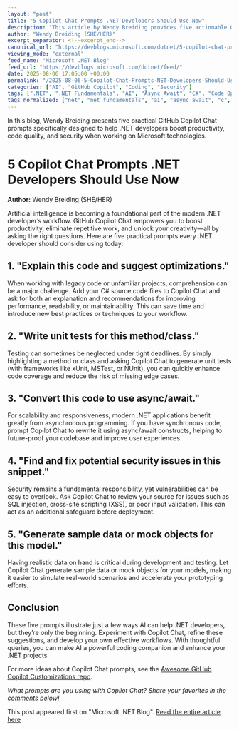 ```yaml
---
layout: "post"
title: "5 Copilot Chat Prompts .NET Developers Should Use Now"
description: "This article by Wendy Breiding provides five actionable GitHub Copilot Chat prompts tailored for .NET developers. The prompts cover code explanation, test generation, async/await conversion, security review, and mock data creation, all designed to enhance productivity and code quality within the Microsoft .NET ecosystem."
author: "Wendy Breiding (SHE/HER)"
excerpt_separator: <!--excerpt_end-->
canonical_url: "https://devblogs.microsoft.com/dotnet/5-copilot-chat-prompts-dotnet-devs-should-steal-today/"
viewing_mode: "external"
feed_name: "Microsoft .NET Blog"
feed_url: "https://devblogs.microsoft.com/dotnet/feed/"
date: 2025-08-06 17:05:00 +00:00
permalink: "/2025-08-06-5-Copilot-Chat-Prompts-NET-Developers-Should-Use-Now.html"
categories: ["AI", "GitHub Copilot", "Coding", "Security"]
tags: [".NET", ".NET Fundamentals", "AI", "Async Await", "C#", "Code Optimization", "Coding", "Copilot", "Copilot Chat", "Debugging", "Development Productivity", "GitHub Copilot", "Mock Data", "MSTest", "News", "NUnit", "Security", "Unit Testing", "Visual Studio", "Visual Studio Code", "xUnit"]
tags_normalized: ["net", "net fundamentals", "ai", "async await", "c", "code optimization", "coding", "copilot", "copilot chat", "debugging", "development productivity", "github copilot", "mock data", "mstest", "news", "nunit", "security", "unit testing", "visual studio", "visual studio code", "xunit"]
---
```


In this blog, Wendy Breiding presents five practical GitHub Copilot Chat prompts specifically designed to help .NET developers boost productivity, code quality, and security when working on Microsoft technologies.<!--excerpt_end-->

# 5 Copilot Chat Prompts .NET Developers Should Use Now

**Author:** Wendy Breiding (SHE/HER)

Artificial intelligence is becoming a foundational part of the modern .NET developer’s workflow. GitHub Copilot Chat empowers you to boost productivity, eliminate repetitive work, and unlock your creativity—all by asking the right questions. Here are five practical prompts every .NET developer should consider using today:

## 1. "Explain this code and suggest optimizations."

When working with legacy code or unfamiliar projects, comprehension can be a major challenge. Add your C# source code files to Copilot Chat and ask for both an explanation and recommendations for improving performance, readability, or maintainability. This can save time and introduce new best practices or techniques to your workflow.

## 2. "Write unit tests for this method/class."

Testing can sometimes be neglected under tight deadlines. By simply highlighting a method or class and asking Copilot Chat to generate unit tests (with frameworks like xUnit, MSTest, or NUnit), you can quickly enhance code coverage and reduce the risk of missing edge cases.

## 3. "Convert this code to use async/await."

For scalability and responsiveness, modern .NET applications benefit greatly from asynchronous programming. If you have synchronous code, prompt Copilot Chat to rewrite it using async/await constructs, helping to future-proof your codebase and improve user experiences.

## 4. "Find and fix potential security issues in this snippet."

Security remains a fundamental responsibility, yet vulnerabilities can be easy to overlook. Ask Copilot Chat to review your source for issues such as SQL injection, cross-site scripting (XSS), or poor input validation. This can act as an additional safeguard before deployment.

## 5. "Generate sample data or mock objects for this model."

Having realistic data on hand is critical during development and testing. Let Copilot Chat generate sample data or mock objects for your models, making it easier to simulate real-world scenarios and accelerate your prototyping efforts.

## Conclusion

These five prompts illustrate just a few ways AI can help .NET developers, but they’re only the beginning. Experiment with Copilot Chat, refine these suggestions, and develop your own effective workflows. With thoughtful queries, you can make AI a powerful coding companion and enhance your .NET projects.

For more ideas about Copilot Chat prompts, see the [Awesome GitHub Copilot Customizations repo](https://github.com/github/awesome-copilot?tab=readme-ov-file#-reusable-prompts).

*What prompts are you using with Copilot Chat? Share your favorites in the comments below!*

This post appeared first on "Microsoft .NET Blog". [Read the entire article here](https://devblogs.microsoft.com/dotnet/5-copilot-chat-prompts-dotnet-devs-should-steal-today/)
